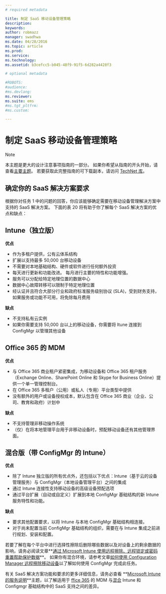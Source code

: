 ```yaml
---
# required metadata

title: 制定 SaaS 移动设备管理策略
description:
keywords:
author: robmazz
manager: swadhwa
ms.date: 04/28/2016
ms.topic: article
ms.prod:
ms.service:
ms.technology:
ms.assetid: b3cefcc5-b045-48f9-91f5-6d282a4428f3

# optional metadata

#ROBOTS:
#audience:
#ms.devlang:
ms.reviewer: 
ms.suite: ems
#ms.tgt_pltfrm:
#ms.custom:

---
```


# 制定 SaaS 移动设备管理策略

>[!NOTE]
>本主题是更大的设计注意事项指南的一部分。 如果你希望从指南的开头开始，请查看[主要主题](mdm-design-considerations-guide.md)。 若要获取此完整指南的可下载副本，请访问 [TechNet 库](https://gallery.technet.microsoft.com/Mobile-Device-Management-7d401582)。

## 确定你的 SaaS 解决方案要求

根据你对任务 1 中的问题的回答，你应该能够确定需要在移动设备管理解决方案中支持的 SaaS 解决方案。 下面的表 20 将有助于你了解每个 SaaS 解决方案的优点和缺点：

## Intune（独立版）

**优点**

- 作为多租户提供，公有云体系结构
- 扩展以支持最多 50,000 台移动设备
- 不需要对本地基础结构、硬件或软件进行任何额外投资
- 每天进行更新和功能改进。 每月进行主要的特性和功能增强。
- 服务可以分配给特定地理位置的数据中心
- 数据中心故障转移可以限制于特定地理位置
- 经认证并且符合大部分行业和政府标准服务级别协议 (SLA)，受到财务支持，如果服务或功能不可用，将免除每月费用

**缺点**

- 不支持私有云实例
- 如果你需要支持 50,000 台以上的移动设备，你需要将 Itune 连接到 ConfigMgr 以管理其他设备

## Office 365 的 MDM

**优点**

- 与 Office 365 商业租户紧密集成，为移动设备和 Office 365 租户服务（Exchange Online、SharePoint Online 和 Skype for Business Online）提供一个单一管理控制台。
- 在 Office 365 多租户（公用）或私人（专用）平台类型中提供
- 没有额外的用户或设备授权成本，默认包含在 Office 365 商业（企业、公司、教育和政府）计划中

**缺点**

- 不支持管理非移动操作系统
- （仅）在将本地管理平台用于非移动设备时，预配移动设备还有其他管理界面。

## 混合版（带 ConfigMgr 的 Intune）

**优点**

- 除了 Intune 独立版的所有优点外，还包括以下优点：Intune（基于云的设备管理服务）与 ConfigMgr（本地设备管理平台）之间的集成
- 通过 Intune 连接性支持移动设备的高级设备预配选项
- 通过平台扩展（自动或自定义）扩展到本地 ConfigMgr 基础结构的新 Intune 服务特性和功能。

**缺点**

- 要求其他配置要求，以将 Intune 与本地 ConfigMgr 基础结构相连接。
- 对于尚未配置当前 ConfigMgr 基础结构的组织，需要在与 Intune 集成之前进行规划、安装和配置。

若要了解在每个平台中进行选择性擦除后删除哪些数据以及对设备上的剩余数据的影响，请务必阅读文章**[通过 Microsoft Intune 使用远程擦除、远程锁定或密码重置帮助保护数据](https://technet.microsoft.com/library/jj676679.aspx)**。 如果你有混合环境，请参考文章[如何使用 Configuration Manager 远程擦除移动设备](https://technet.microsoft.com/library/dn956981.aspx)以了解如何使用 ConfigMgr 完成此任务。

有关 SaaS 解决方案功能和要求的更多详细信息，请务必查看 **[Microsoft Intune 的服务说明](https://technet.microsoft.com/library/dn600286.aspx)**主题，以了解适用于 [ ffice 365](https://technet.microsoft.com/library/faa7d8e5-645d-4d59-839c-c8d4c1869e4a(v=technet.10).aspx) 的 MDM 与[混合](https://technet.microsoft.com/library/jj884158.aspx) Intune 和 Configmgr 基础结构中的 SaaS 支持之间的差异。

<!--HONumber=Apr16_HO2-->


